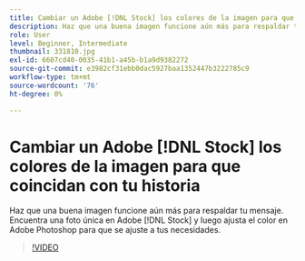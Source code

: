 ```yaml
---
title: Cambiar un Adobe [!DNL Stock] los colores de la imagen para que coincidan con tu historia
description: Haz que una buena imagen funcione aún más para respaldar tu mensaje. Encuentra una foto única en Adobe [!DNL Stock] y luego ajusta el color en Adobe Photoshop para que se ajuste a tus necesidades
role: User
level: Beginner, Intermediate
thumbnail: 331810.jpg
exl-id: 6607cd40-0035-41b1-a45b-b1a9d9382272
source-git-commit: e3982cf31ebb0dac5927baa1352447b3222785c9
workflow-type: tm+mt
source-wordcount: '76'
ht-degree: 0%

---
```


# Cambiar un Adobe [!DNL Stock] los colores de la imagen para que coincidan con tu historia

Haz que una buena imagen funcione aún más para respaldar tu mensaje. Encuentra una foto única en Adobe [!DNL Stock] y luego ajusta el color en Adobe Photoshop para que se ajuste a tus necesidades.

>[!VIDEO](https://video.tv.adobe.com/v/331810?hidetitle=true)
